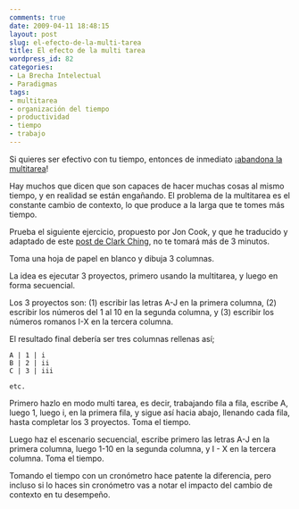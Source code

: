 ```yaml
---
comments: true
date: 2009-04-11 18:48:15
layout: post
slug: el-efecto-de-la-multi-tarea
title: El efecto de la multi tarea
wordpress_id: 82
categories:
- La Brecha Intelectual
- Paradigmas
tags:
- multitarea
- organización del tiempo
- productividad
- tiempo
- trabajo
---
```


Si quieres ser efectivo con tu tiempo, entonces de inmediato ¡[abandona la multitarea](http://www.habitosvitales.com/2009/02/04/un-pequeno-pero-importante-secreto-para-ser-mas-productivo/)!

Hay muchos que dicen que son capaces de hacer muchas cosas al mismo tiempo, y en realidad se están engañando. El problema de la multitarea es el constante cambio de contexto, lo que produce a la larga que te tomes más tiempo.

Prueba el siguiente ejercicio, propuesto por Jon Cook, y que he traducido y adaptado de este [post de Clark Ching](http://www.clarkeching.com/2007/09/multi-tasking-e.html), no te tomará más de 3 minutos.

Toma una hoja de papel en blanco y dibuja 3 columnas.

La idea es ejecutar 3 proyectos, primero usando la multitarea, y luego en forma secuencial.

Los 3 proyectos son: (1) escribir las letras A-J en la primera columna, (2) escribir los números del 1 al 10 en la segunda columna, y (3) escribir los números romanos I-X en la tercera columna.

El resultado final debería ser tres columnas rellenas así;

    A | 1 | i  
    B | 2 | ii  
    C | 3 | iii

    etc.

Primero hazlo en modo multi tarea, es decir, trabajando fila a fila, escribe A, luego 1, luego i, en la primera fila, y sigue así hacia abajo, llenando cada fila, hasta completar los 3 proyectos. Toma el tiempo.

Luego haz el escenario secuencial, escribe primero las letras A-J en la primera columna, luego 1-10 en la segunda columna, y I - X en la tercera columna. Toma el tiempo.

Tomando el tiempo con un cronómetro hace patente la diferencia, pero incluso si lo haces sin cronómetro vas a notar el impacto del cambio de contexto en tu desempeño.

